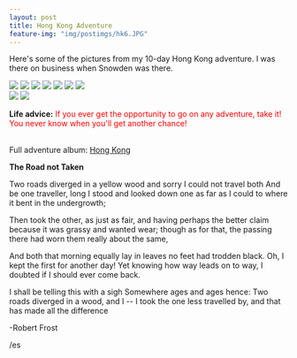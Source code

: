 ```yaml
---
layout: post
title: Hong Kong Adventure
feature-img: "img/postimgs/hk6.JPG"
---
```

Here's some of the pictures from my 10-day Hong Kong adventure. I was there on business when Snowden was there.


<img src="https://lh3.googleusercontent.com/-w5G8ZYjDhZs/U4izh_9EryI/AAAAAAAAKUU/bKftVMxS9s8Rc-gzXinrtELEFi43dO0mACCo/s512/IMG_2083.JPG">
<img src="https://lh3.googleusercontent.com/-ZR3N9O7Qjjw/U4izh2ccHxI/AAAAAAAAKUI/tWD_PytULn466eYHspEjjtqg0GWA_SMcQCCo/s512/IMG_2085.JPG">
<img src="https://lh3.googleusercontent.com/-J-wAFL2pV8w/U4izhzfC99I/AAAAAAAAKUM/98oT8EpIq3cS5fnDM4yMotS4UVXKnTfmQCCo/s512/IMG_2094.JPG">
<img src="https://lh3.googleusercontent.com/-UdrV8j8SSEY/U4izh1u3JcI/AAAAAAAAKUY/rlSFw260aIodSQtY4b7zzoBFRJzi6uGAgCCo/s512/IMG_2128.JPG">
<img src="https://lh3.googleusercontent.com/-pLC46I21nTs/U4izhyX0flI/AAAAAAAAKUM/MKs_8xYcxGoTd1UruxSgul7ro4zzztOAQCCo/s512/IMG_2214.JPG">
<img src="https://lh3.googleusercontent.com/-2xqWdFx3860/U4izhw0BWUI/AAAAAAAAKUQ/CLztvM3tmeEv_XTXWrm0FvPJDu2B-zIOQCCo/s512/IMG_2396.JPG">
<img src="https://lh3.googleusercontent.com/-TqpxsEwN5gM/U4izh6tbSHI/AAAAAAAAKUM/DxGI0W7rEpsiB-LpaETyHJdGdEvtoZU4ACCo/s512/IMG_2433.JPG">
<br>
<img src="https://lh3.googleusercontent.com/-AsqTunFqAS0/U4izh4z0xGI/AAAAAAAAKUM/K9CKCKPx7b8mwgdKAXydg8ca8e0MSzmOgCCo/s512/IMG_2373.JPG">

<img src="https://lh3.googleusercontent.com/-85L1eUFJTuY/U4izh3lFJyI/AAAAAAAAKUU/qZwOcgwtOUAlWHnNWwfZnnYgajFzVx9mACCo/s512/IMG_2427.JPG">

<strong>Life advice:</strong> <font color = "red">If you ever get the opportunity to go on any adventure, take it!
You never know when you'll get another chance!</font>

<br>
Full adventure album: <a href = "https://picasaweb.google.com/104323176443298985870/HK_2013?authuser=0&authkey=Gv1sRgCM-1gdavgqqN2AE&feat=directlink">Hong Kong</a>

<br>

<strong>The Road not Taken</strong>

Two roads diverged in a yellow wood
and sorry I could not travel both
And be one traveller, long I stood
and looked down one as far as I could
to where it bent in the undergrowth;

Then took the other, as just as fair,
and having perhaps the better claim
because it was grassy and wanted wear;
though as for that, the passing there
had worn them really about the same,

And both that morning equally lay
in leaves no feet had trodden black.
Oh, I kept the first for another day!
Yet knowing how way leads on to way,
I doubted if I should ever come back.

I shall be telling this with a sigh
Somewhere ages and ages hence:
Two roads diverged in a wood, and I --
I took the one less travelled by,
and that has made all the difference

-Robert Frost

/es